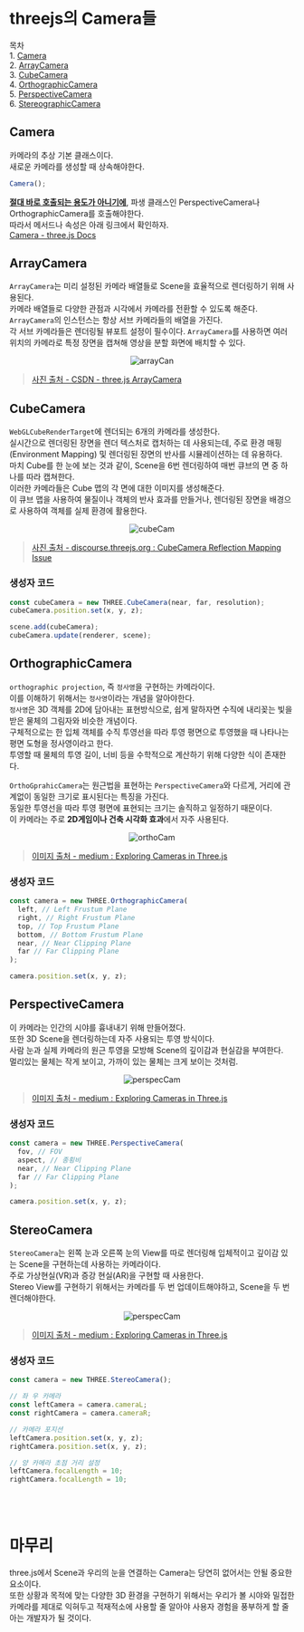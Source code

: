 # threejs의 Camera들

목차<br/> 1. [Camera](#camera)<br/> 2. [ArrayCamera](#arraycamera)<br/> 3. [CubeCamera](#cubecamera)<br/> 4. [OrthographicCamera](#orthographiccamera)<br/> 5. [PerspectiveCamera](#perspectivecamera)<br/> 6. [StereographicCamera](#stereographiccamera)<br/>

## Camera

카메라의 추상 기본 클래스이다.<br/>
새로운 카메라를 생성할 때 상속해야한다.<br/>

```js
Camera();
```

<strong><U>절대 바로 호출되는 용도가 아니기에</U></strong>, 파생 클래스인 PerspectiveCamera나 OrthographicCamera를 호출해야한다.<br/>
따라서 메서드나 속성은 아래 링크에서 확인하자.<br/>
[Camera - three.js Docs](https://threejs.org/docs/#api/en/cameras/Camera)

## ArrayCamera

`ArrayCamera`는 미리 설정된 카메라 배열들로 Scene을 효율적으로 렌더링하기 위해 사용된다.<br/>
카메라 배열들로 다양한 관점과 시각에서 카메라를 전환할 수 있도록 해준다.<br/>
`ArrayCamera`의 인스턴스는 항상 서브 카메라들의 배열을 가진다.<br/>
각 서브 카메라들은 렌더링될 뷰포트 설정이 필수이다.
`ArrayCamera`를 사용하면 여러 위치의 카메라로 특정 장면을 캡쳐해 영상을 분할 화면에 배치할 수 있다.<br/>

<p align="center">
  <img src="./Images/ArrayCamera.png" alt="arrayCan">
</p>

> [사진 출처 - CSDN - three.js ArrayCamera](https://blog.csdn.net/Hcl12138/article/details/106890791)

## CubeCamera

`WebGLCubeRenderTarget`에 렌더되는 6개의 카메라를 생성한다.<br/>
실시간으로 렌더링된 장면을 렌더 텍스처로 캡처하는 데 사용되는데, 주로 환경 매핑(Environment Mapping) 및 렌더링된 장면의 반사를 시뮬레이션하는 데 유용하다.<br/>
마치 Cube를 한 눈에 보는 것과 같이, Scene을 6번 렌더링하여 매번 큐브의 면 중 하나를 따라 캡쳐한다.
<br/>
이러한 카메라들은 Cube 맵의 각 면에 대한 이미지를 생성해준다.<br/>
이 큐브 맵을 사용하여 물질이나 객체의 반사 효과를 만들거나, 렌더링된 장면을 배경으로 사용하여 객체를 실제 환경에 활용한다.<br/>

<p align="center">
  <img src="https://global.discourse-cdn.com/standard17/uploads/threejs/original/3X/e/f/eff755f2166804ed575b048bc29d62af5fcea54e.jpeg" alt="cubeCam">
</p>

> [사진 출처 - discourse.threejs.org : CubeCamera Reflection Mapping Issue](https://discourse.threejs.org/t/cubecamera-reflection-mapping-issue/45870)

### 생성자 코드

```js
const cubeCamera = new THREE.CubeCamera(near, far, resolution);
cubeCamera.position.set(x, y, z);

scene.add(cubeCamera);
cubeCamera.update(renderer, scene);
```

## OrthographicCamera

`orthographic projection`, 즉 `정사영`을 구현하는 카메라이다.<br/>
이를 이해하기 위해서는 `정사영`이라는 개념을 알아야한다.<br/>
`정사영`은 3D 객체를 2D에 담아내는 표현방식으로, 쉽게 말하자면 수직에 내리꽂는 빛을 받은 물체의 그림자와 비슷한 개념이다.<br/>
구체적으로는 한 입체 객체를 수직 투영선을 따라 투영 평면으로 투영했을 때 나타나는 평면 도형을 정사영이라고 한다.<br/>
투영할 때 물체의 투영 길이, 너비 등을 수학적으로 계산하기 위해 다양한 식이 존재한다.

`OrthoGprahicCamera`는 원근법을 표현하는 `PerspectiveCamera`와 다르게, 거리에 관계없이 동일한 크기로 표시된다는 특징을 가진다. <br/> 동일한 투영선을 따라 투영 평면에 표현되는 크기는 솔직하고 일정하기 때문이다.<br/>
이 카메라는 주로 <strong>2D게임이나 건축 시각화 효과</strong>에서 자주 사용된다.

<p align="center">
  <img src="./Images/Orthographic.png" alt="orthoCam">
</p>

> [이미지 출처 - medium : Exploring Cameras in Three.js](https://medium.com/@gopisaikrishna.vuta/exploring-cameras-in-three-js-32e268a6bebd)

### 생성자 코드

```js
const camera = new THREE.OrthographicCamera(
  left, // Left Frustum Plane
  right, // Right Frustum Plane
  top, // Top Frustum Plane
  bottom, // Bottom Frustum Plane
  near, // Near Clipping Plane
  far // Far Clipping Plane
);

camera.position.set(x, y, z);
```

## PerspectiveCamera

이 카메라는 인간의 시야를 흉내내기 위해 만들어졌다.<br/>
또한 3D Scene을 렌더링하는데 자주 사용되는 투영 방식이다.<br/>
사람 눈과 실제 카메라의 원근 투영을 모방해 Scene의 깊이감과 현실감을 부여한다.<br/>
멀리있는 물체는 작게 보이고, 가까이 있는 물체는 크게 보이는 것처럼.<br/>

<p align="center">
  <img src="./Images/Perspective.png" alt="perspecCam">
</p>

> [이미지 출처 - medium : Exploring Cameras in Three.js](https://medium.com/@gopisaikrishna.vuta/exploring-cameras-in-three-js-32e268a6bebd)

### 생성자 코드

```js
const camera = new THREE.PerspectiveCamera(
  fov, // FOV
  aspect, // 종횡비
  near, // Near Clipping Plane
  far // Far Clipping Plane
);

camera.position.set(x, y, z);
```

## StereoCamera

`StereoCamera`는 왼쪽 눈과 오른쪽 눈의 View를 따로 렌더링해 입체적이고 깊이감 있는 Scene을 구현하는데 사용하는 카메라이다.<br/>
주로 가상현실(VR)과 증강 현실(AR)을 구현할 때 사용한다.<br/>
Stereo View를 구현하기 위해서는 카메라를 두 번 업데이트해야하고, Scene을 두 번 렌더해야한다.<br/>

<p align="center">
  <img src="https://miro.medium.com/v2/resize:fit:828/format:webp/1*k3ayXGHOiacYMOkeJ82Row.jpeg" alt="perspecCam">
</p>

> [이미지 출처 - medium : Exploring Cameras in Three.js](https://medium.com/@gopisaikrishna.vuta/exploring-cameras-in-three-js-32e268a6bebd)

### 생성자 코드

```js
const camera = new THREE.StereoCamera();

// 좌 우 카메라
const leftCamera = camera.cameraL;
const rightCamera = camera.cameraR;

// 카메라 포지션
leftCamera.position.set(x, y, z);
rightCamera.position.set(x, y, z);

// 양 카메라 초점 거리 설정
leftCamera.focalLength = 10;
rightCamera.focalLength = 10;
```

<br/>
<br/>

# 마무리

three.js에서 Scene과 우리의 눈을 연결하는 Camera는 당연히 없어서는 안될 중요한 요소이다.<br/>
또한 상황과 목적에 맞는 다양한 3D 환경을 구현하기 위해서는 우리가 볼 시야와 밀접한 카메라를 제대로 익혀두고 적재적소에 사용할 줄 알아야 사용자 경험을 풍부하게 할 줄 아는 개발자가 될 것이다.
